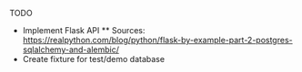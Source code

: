 TODO

* Implement Flask API
** Sources: https://realpython.com/blog/python/flask-by-example-part-2-postgres-sqlalchemy-and-alembic/
* Create fixture for test/demo database
